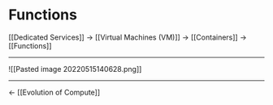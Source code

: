 # Functions
[[Dedicated Services]] -> [[Virtual Machines (VM)]] -> [[Containers]] -> [[Functions]]

<hr>


![[Pasted image 20220515140628.png]] 

<hr>

<- [[Evolution of Compute]]
